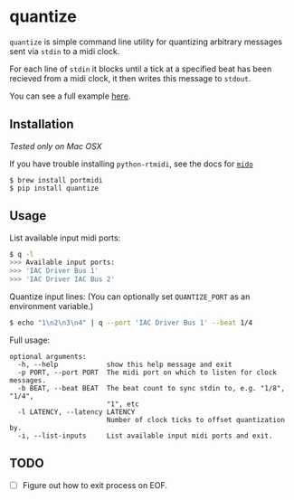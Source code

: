 quantize
========

`quantize` is simple command line utility for quantizing arbitrary messages sent via `stdin` to a midi clock.

For each line of `stdin` it blocks until a tick at a specified beat has been recieved from a midi clock, it then writes this message to `stdout`.

You can see a full example [here](example/).

## Installation
_Tested only on Mac OSX_

If you have trouble installing `python-rtmidi`, see the docs for [`mido`](http://mido.readthedocs.org/en/latest/installing.html)
```
$ brew install portmidi
$ pip install quantize
```

## Usage

List available input midi ports:

```bash
$ q -l 
>>> Available input ports:
>>> 'IAC Driver Bus 1'
>>> 'IAC Driver IAC Bus 2'
``` 

Quantize input lines:
(You can optionally set `QUANTIZE_PORT` as an environment variable.)

```bash
$ echo "1\n2\n3\n4" | q --port 'IAC Driver Bus 1' --beat 1/4
```

Full usage:

```
optional arguments:
  -h, --help            show this help message and exit
  -p PORT, --port PORT  The midi port on which to listen for clock messages.
  -b BEAT, --beat BEAT  The beat count to sync stdin to, e.g. "1/8", "1/4",
                        "1", etc
  -l LATENCY, --latency LATENCY
                        Number of clock ticks to offset quantization by.
  -i, --list-inputs     List available input midi ports and exit.
```

## TODO 

- [ ] Figure out how to exit process on EOF.

